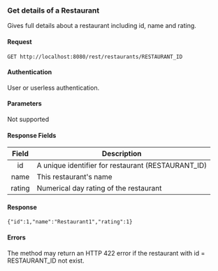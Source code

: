 ### Get details of a Restaurant
Gives full details about a restaurant including id, name and rating.

#### Request
`GET http://localhost:8080/rest/restaurants/RESTAURANT_ID`

#### Authentication
User or userless authentication.

#### Parameters
Not supported

#### Response Fields
| Field  | Description                                        |
|:------:|----------------------------------------------------|
|  id    | A unique identifier for restaurant (RESTAURANT_ID) |
|  name  | This restaurant's name                             |
| rating | Numerical day rating of the restaurant             |

#### Response
```{"id":1,"name":"Restaurant1","rating":1}```

#### Errors
The method may return an HTTP 422 error if the restaurant with id = RESTAURANT_ID not exist.
